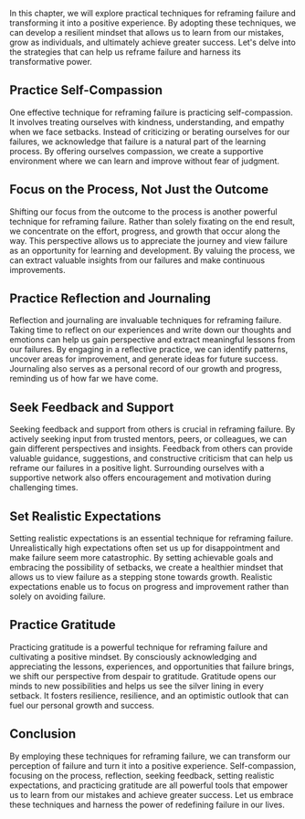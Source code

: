 
In this chapter, we will explore practical techniques for reframing failure and transforming it into a positive experience. By adopting these techniques, we can develop a resilient mindset that allows us to learn from our mistakes, grow as individuals, and ultimately achieve greater success. Let's delve into the strategies that can help us reframe failure and harness its transformative power.

## Practice Self-Compassion

One effective technique for reframing failure is practicing self-compassion. It involves treating ourselves with kindness, understanding, and empathy when we face setbacks. Instead of criticizing or berating ourselves for our failures, we acknowledge that failure is a natural part of the learning process. By offering ourselves compassion, we create a supportive environment where we can learn and improve without fear of judgment.

## Focus on the Process, Not Just the Outcome

Shifting our focus from the outcome to the process is another powerful technique for reframing failure. Rather than solely fixating on the end result, we concentrate on the effort, progress, and growth that occur along the way. This perspective allows us to appreciate the journey and view failure as an opportunity for learning and development. By valuing the process, we can extract valuable insights from our failures and make continuous improvements.

## Practice Reflection and Journaling

Reflection and journaling are invaluable techniques for reframing failure. Taking time to reflect on our experiences and write down our thoughts and emotions can help us gain perspective and extract meaningful lessons from our failures. By engaging in a reflective practice, we can identify patterns, uncover areas for improvement, and generate ideas for future success. Journaling also serves as a personal record of our growth and progress, reminding us of how far we have come.

## Seek Feedback and Support

Seeking feedback and support from others is crucial in reframing failure. By actively seeking input from trusted mentors, peers, or colleagues, we can gain different perspectives and insights. Feedback from others can provide valuable guidance, suggestions, and constructive criticism that can help us reframe our failures in a positive light. Surrounding ourselves with a supportive network also offers encouragement and motivation during challenging times.

## Set Realistic Expectations

Setting realistic expectations is an essential technique for reframing failure. Unrealistically high expectations often set us up for disappointment and make failure seem more catastrophic. By setting achievable goals and embracing the possibility of setbacks, we create a healthier mindset that allows us to view failure as a stepping stone towards growth. Realistic expectations enable us to focus on progress and improvement rather than solely on avoiding failure.

## Practice Gratitude

Practicing gratitude is a powerful technique for reframing failure and cultivating a positive mindset. By consciously acknowledging and appreciating the lessons, experiences, and opportunities that failure brings, we shift our perspective from despair to gratitude. Gratitude opens our minds to new possibilities and helps us see the silver lining in every setback. It fosters resilience, resilience, and an optimistic outlook that can fuel our personal growth and success.

## Conclusion

By employing these techniques for reframing failure, we can transform our perception of failure and turn it into a positive experience. Self-compassion, focusing on the process, reflection, seeking feedback, setting realistic expectations, and practicing gratitude are all powerful tools that empower us to learn from our mistakes and achieve greater success. Let us embrace these techniques and harness the power of redefining failure in our lives.

